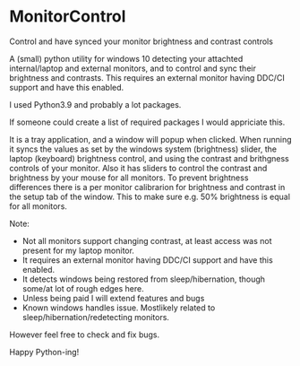 # MonitorControl
Control and have synced your monitor brightness and contrast controls

A (small) python utility for windows 10 detecting your attachted internal/laptop and external monitors, and to control and sync their brightness and contrasts. 
This requires an external monitor having DDC/CI support and have this enabled.

I used Python3.9 and probably a lot packages.

If someone could create a list of required packages I would appriciate this.

It is a tray application, and a window will popup when clicked.
When running it syncs the values as set by the windows system (brightness) slider, the laptop (keyboard) brightness control, and using the contrast and brithgness controls of your monitor.
Also it has sliders to control the contrast and brightness by your mouse for all monitors.
To prevent brightness differences there is a per monitor calibrarion for brightness and contrast in the setup tab of the window. This to make sure e.g. 50% brightness is equal for all monitors.


Note:
- Not all monitors support changing contrast, at least access was not present for my laptop monitor.
- It requires an external monitor having DDC/CI support and have this enabled.
- It detects windows being restored from sleep/hibernation, though some/at lot of rough edges here.
- Unless being paid I will extend features and bugs
- Known windows handles issue. Mostlikely related to sleep/hibernation/redetecting monitors.

However feel free to check and fix bugs.

Happy Python-ing!
